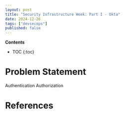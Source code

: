 ```yaml
---
layout: post
title: "Security Infrastructure Week: Part I - Okta"
date: 2024-12-26
tags: ["devsecops"]
published: false
---
```


**Contents**
* TOC
{:toc}

# Problem Statement

Authentication
Authorization



# References

[^1]: []()